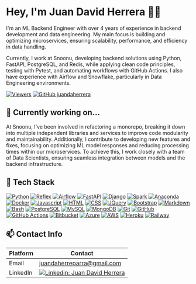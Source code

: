 # Hey, I'm Juan David Herrera 👋🏻

I'm an ML Backend Engineer with over 4 years of experience in backend development and data engineering. My main focus is building and optimizing microservices, ensuring scalability, performance, and efficiency in data handling.

Currently, I work at Snoonu, developing backend solutions using Python, FastAPI, PostgreSQL, and Redis, while applying clean code principles, testing with Pytest, and automating workflows with GitHub Actions. I also have experience with Airflow and Snowflake, particularly in Data Engineering environments.


[![Viewers](https://komarev.com/ghpvc/?username=juandaherrera&label=Profile%20views&color=0e75b6&style=flat)](https://github.com/juandaherrera) [![GitHub juandaherrera](https://img.shields.io/github/followers/juandaherrera?label=followers&style=social)](https://github.com/juandaherrera)

## 🔭 Currently working on...

At Snoonu, I’ve been involved in refactoring a monorepo, breaking it down into multiple independent libraries and services to improve code modularity and maintainability. Additionally, I contribute to developing new features and fixes, focusing on optimizing ML model responses and reducing processing times within our microservices. To achieve this, I work closely with a team of Data Scientists, ensuring seamless integration between models and the backend infrastructure.

## 💼 Tech Stack

[![Python](https://img.shields.io/badge/python-3776AB?style=for-the-badge&logo=python&logoColor=white&labelColor=101010)]()
[![Reflex](https://img.shields.io/badge/reflex-FA7343?style=for-the-badge&logo=python&logoColor=white&labelColor=101010)]()  <!-- No hay un logo oficial para Reflex, se usa el de Python -->
[![Airflow](https://img.shields.io/badge/airflow-017CEE?style=for-the-badge&logo=apache-airflow&logoColor=white&labelColor=101010)]()
[![FastAPI](https://img.shields.io/badge/fastapi-009688?style=for-the-badge&logo=fastapi&logoColor=white&labelColor=101010)]()
[![Django](https://img.shields.io/badge/django-092E20?style=for-the-badge&logo=django&logoColor=white&labelColor=101010)]()
[![Spark](https://img.shields.io/badge/spark-E25A1C?style=for-the-badge&logo=apache-spark&logoColor=white&labelColor=101010)]()
[![Anaconda](https://img.shields.io/badge/anaconda-44A833?style=for-the-badge&logo=anaconda&logoColor=white&labelColor=101010)]()
[![Docker](https://img.shields.io/badge/docker-2496ED?style=for-the-badge&logo=docker&logoColor=white&labelColor=101010)]()
[![Javascript](https://img.shields.io/badge/javascript-F7DF1E?style=for-the-badge&logo=javascript&logoColor=white&labelColor=101010)]()
[![HTML](https://img.shields.io/badge/html-E34F26?style=for-the-badge&logo=html5&logoColor=white&labelColor=101010)]()
[![CSS](https://img.shields.io/badge/css-1572B6?style=for-the-badge&logo=css3&logoColor=white&labelColor=101010)]()
[![JQuery](https://img.shields.io/badge/jquery-0769AD?style=for-the-badge&logo=jquery&logoColor=white&labelColor=101010)]()
[![Bootstrap](https://img.shields.io/badge/bootstrap-7952B3?style=for-the-badge&logo=bootstrap&logoColor=white&labelColor=101010)]()
[![Markdown](https://img.shields.io/badge/markdown-000000?style=for-the-badge&logo=markdown&logoColor=white&labelColor=101010)]()
[![Bash](https://img.shields.io/badge/bash-4EAA25?style=for-the-badge&logo=gnu-bash&logoColor=white&labelColor=101010)]()
[![PostgreSQL](https://img.shields.io/badge/postgresql-336791?style=for-the-badge&logo=postgresql&logoColor=white&labelColor=101010)]()
[![MySQL](https://img.shields.io/badge/mysql-4479A1?style=for-the-badge&logo=mysql&logoColor=white&labelColor=101010)]()
[![MongoDB](https://img.shields.io/badge/mongodb-47A248?style=for-the-badge&logo=mongodb&logoColor=white&labelColor=101010)]()
[![Git](https://img.shields.io/badge/git-F05032?style=for-the-badge&logo=git&logoColor=white&labelColor=101010)]()
[![GitHub](https://img.shields.io/badge/github-181717?style=for-the-badge&logo=github&logoColor=white&labelColor=101010)]()
[![GitHub Actions](https://img.shields.io/badge/githubactions-2088FF?style=for-the-badge&logo=github-actions&logoColor=white&labelColor=101010)]()
[![Bitbucket](https://img.shields.io/badge/bitbucket-0052CC?style=for-the-badge&logo=bitbucket&logoColor=white&labelColor=101010)]()
[![Azure](https://img.shields.io/badge/azure-0078D4?style=for-the-badge&logo=microsoft-azure&logoColor=white&labelColor=101010)]()
[![AWS](https://img.shields.io/badge/aws-232F3E?style=for-the-badge&logo=amazon-aws&logoColor=white&labelColor=101010)]()
[![Heroku](https://img.shields.io/badge/heroku-430098?style=for-the-badge&logo=heroku&logoColor=white&labelColor=101010)]()
[![Railway](https://img.shields.io/badge/railway-CCD6F6?style=for-the-badge&logo=railway&logoColor=white&labelColor=101010)]()


## 📫 Contact Info

| Platform | Contact |
| --- | -------- |
| Email | juandaherreparra@gmail.com | 
| LinkedIn | [![Linkedin: Juan David Herrera](https://img.shields.io/badge/-Juan_David_Herrera-blue?style=flat-square&logo=Linkedin&logoColor=white&link=https://www.linkedin.com/in/juan-david-herrera/)](https://www.linkedin.com/in/juan-david-herrera/) |
